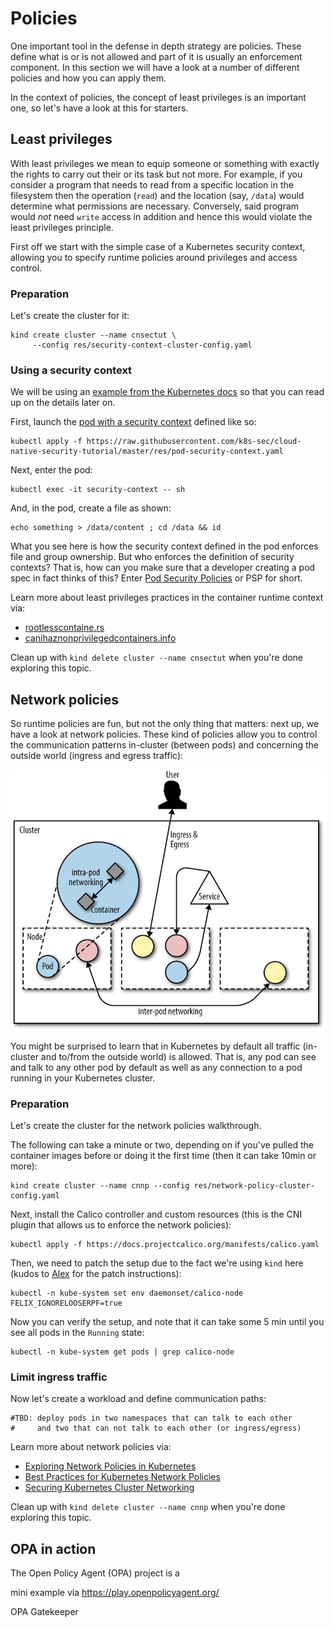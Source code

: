 # Policies 

One important tool in the defense in depth strategy are policies. These define
what is or is not allowed and part of it is usually an enforcement component.
In this section we will have a look at a number of different policies and how
you can apply them.

In the context of policies, the concept of least privileges is an important one,
so let's have a look at this for starters.

## Least privileges

With least privileges we mean to equip someone or something with exactly the
rights to carry out their or its task but not more. For example, if you consider
a program that needs to read from a specific location in the filesystem then
the operation (`read`) and the location (say, `/data`) would determine what
permissions are necessary. Conversely, said program would _not_ need `write` access
in addition and hence this would violate the least privileges principle.

First off we start with the simple case of a Kubernetes security context, 
allowing you to specify runtime policies around privileges and access control.

### Preparation

Let's create the cluster for it:

```
kind create cluster --name cnsectut \
     --config res/security-context-cluster-config.yaml
```

### Using a security context

We will be using an [example from the Kubernetes docs](https://kubernetes.io/docs/tasks/configure-pod-container/security-context/)
so that you can read up on the details later on. 

First, launch the [pod with a security context](https://github.com/k8s-sec/cloud-native-security-tutorial/blob/master/res/pod-security-context.yaml) defined like so:

```
kubectl apply -f https://raw.githubusercontent.com/k8s-sec/cloud-native-security-tutorial/master/res/pod-security-context.yaml
```

Next, enter the pod:

```
kubectl exec -it security-context -- sh
```

And, in the pod, create a file as shown:

```
echo something > /data/content ; cd /data && id
```

What you see here is how the security context defined in the pod enforces file
and group ownership. But who enforces the definition of security contexts? That
is, how can you make sure that a developer creating a pod spec in fact thinks
of this? Enter [Pod Security
Policies](https://kubernetes.io/docs/concepts/policy/pod-security-policy/) or
PSP for short.


Learn more about least privileges practices in the container runtime context via:

- [rootlesscontaine.rs](https://rootlesscontaine.rs/)
- [canihaznonprivilegedcontainers.info](http://canihaznonprivilegedcontainers.info/)

Clean up with `kind delete cluster --name cnsectut` when you're done exploring
this topic.

## Network policies

So runtime policies are fun, but not the only thing that matters: next up, we
have a look at network policies. These kind of policies allow you to control
the communication patterns in-cluster (between pods) and concerning the outside
world (ingress and egress traffic):

![Kubernetes networking overview](img/kube-networking.png)

You might be surprised to learn that in Kubernetes by default all traffic
(in-cluster and to/from the outside world) is allowed. That is, any pod can see
and talk to any other pod by default as well as any connection to a pod running in your
Kubernetes cluster.

### Preparation

Let's create the cluster for the network policies walkthrough. 

The following can take a minute or two, depending on if you've pulled the
container images before or doing it the first time (then it can take 10min or more):

```
kind create cluster --name cnnp --config res/network-policy-cluster-config.yaml
```

Next, install the Calico controller and custom resources
(this is the CNI plugin that allows us to enforce the network policies):

```
kubectl apply -f https://docs.projectcalico.org/manifests/calico.yaml
```

Then, we need to patch the setup due to the fact we're using `kind` here 
(kudos to [Alex](https://alexbrand.dev/post/creating-a-kind-cluster-with-calico-networking/)
for the patch instructions):

```
kubectl -n kube-system set env daemonset/calico-node FELIX_IGNORELOOSERPF=true
```

Now you can verify the setup, and note that it can take some 5 min until 
you see all pods in the `Running` state:

```
kubectl -n kube-system get pods | grep calico-node
```

### Limit ingress traffic

Now let's create a workload and define communication paths:

```
#TBD: deploy pods in two namespaces that can talk to each other
#     and two that can not talk to each other (or ingress/egress)
```

Learn more about network policies via:

- [Exploring Network Policies in Kubernetes](https://banzaicloud.com/blog/network-policy/)
- [Best Practices for Kubernetes Network Policies](https://medium.com/@tufin/best-practices-for-kubernetes-network-policies-2b643c4b1aa)
- [Securing Kubernetes Cluster Networking](https://ahmet.im/blog/kubernetes-network-policy/)

Clean up with `kind delete cluster --name cnnp` when you're done exploring
this topic.

## OPA in action

The Open Policy Agent (OPA) project is a 

mini example via https://play.openpolicyagent.org/

OPA Gatekeeper


